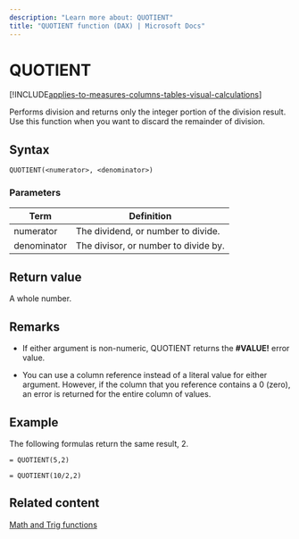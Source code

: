 ```yaml
---
description: "Learn more about: QUOTIENT"
title: "QUOTIENT function (DAX) | Microsoft Docs"
---
```

# QUOTIENT

[!INCLUDE[applies-to-measures-columns-tables-visual-calculations](includes/applies-to-measures-columns-tables-visual-calculations.md)]

Performs division and returns only the integer portion of the division result. Use this function when you want to discard the remainder of division.  
  
## Syntax  
  
```dax
QUOTIENT(<numerator>, <denominator>)  
```
  
### Parameters  
  
|Term|Definition|  
|--------|--------------|  
|numerator|The dividend, or number to divide.|  
|denominator|The divisor, or number to divide by.|  
  
## Return value

A whole number.  
  
## Remarks

- If either argument is non-numeric, QUOTIENT returns the **#VALUE!** error value.  
  
- You can use a column reference instead of a literal value for either argument. However, if the column that you reference contains a 0 (zero), an error is returned for the entire column of values.  
  
## Example

The following formulas return the same result, 2.  
  
```dax
= QUOTIENT(5,2)
```

```dax
= QUOTIENT(10/2,2)  
```
  
## Related content

[Math and Trig functions](math-and-trig-functions-dax.md)  
